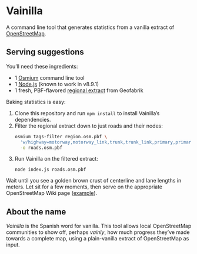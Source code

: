# Vainilla

A command line tool that generates statistics from a vanilla extract of [OpenStreetMap](https://www.openstreetmap.org/).

## Serving suggestions

You’ll need these ingredients:

* 1 [Osmium](http://osmcode.org/osmium-tool/) command line tool
* 1 [Node.js](https://nodejs.org/) (known to work in v8.9.1)
* 1 fresh, PBF-flavored [regional extract](http://download.geofabrik.de/) from Geofabrik

Baking statistics is easy:

1. Clone this repository and run `npm install` to install Vainilla’s dependencies.
1. Filter the regional extract down to just roads and their nodes:
   ```bash
   osmium tags-filter region.osm.pbf \
     'w/highway=motorway,motorway_link,trunk,trunk_link,primary,primary_link,secondary,secondary_link,tertiary,tertiary_link,unclassified,residential,living_street,service,bus_guideway,escape,raceway,road' \
	 -o roads.osm.pbf
   ```
1. Run Vainilla on the filtered extract:
   ```
   node index.js roads.osm.pbf
   ```

Wait until you see a golden brown crust of centerline and lane lengths in meters. Let sit for a few moments, then serve on the appropriate OpenStreetMap Wiki page ([example](https://wiki.openstreetmap.org/wiki/Ohio/Statistics)).

## About the name

_Vainilla_ is the Spanish word for vanilla. This tool allows local OpenStreetMap communities to show off, perhaps _vainly_, how much progress they’ve made towards a complete map, using a plain-vanilla extract of OpenStreetMap as input.
